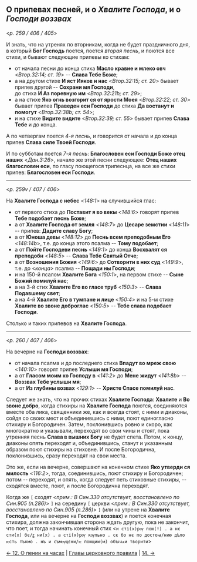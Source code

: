 ## О припевах песней, и о *Хвалите Господа*, и о *Господи воззвах* 

<*p. 259 / 406 / 405*>

И знать, что на утренях по вторникам, когда не будет праздничного дня, в который **Бог Господь** поется, 
поется *вторая песнь*, и поются все стихи, и бывают следующие припевы ко стихам:
-  от начала песни до конца стиха **Масло кравие и млеко овч** <*Втор.32:14; ст. 19*> -- **Слава Тебе Боже**;
- а на другом стихе **И яст Ияков и нас** <*Втор.32:15; ст. 20*> бывает припев другой -- **Сохрани мя Господи**,  
до стиха **И Аз поревную им** <*Втор.32:21b; ст. 29*>;
- а на стихе **Яко огнь возгорит ся от ярости Моея** <*Втор.32:22; ст. 30*> бывает припев **Праведен еси Господи** до стиха 
**Да востанут и помогут** <*Втор.32:38b; ст. 54*>; 
- и на стихе **Видите видите** <*Втор.32:39; ст. 55*> бывает припев **Слава Тебе** и до конца. 

А по четвергам поется *4-я песнь*, и говорится от начала и до конца припев **Слава силе Твоей Господи**. 

И по субботам поется *7-я песнь*: **Благословен еси Господи Боже отец наших** <*Дан.3:26*>, 
начало же этой песни следующее: **Отец наших благословен еси**, по гласу поющегося трипеснца, на все же стихи припев: 
**Благословен еси Господи**. 

---

<*p. 259v / 407 / 406*>

На **Хвалите Господа с небес** <*148:1*> на случившийся глас: 
- от первого стиха до **Поставит я во векы** <*148:6*> говорят припев **Тебе подобает песнь Боже**;
- а от **Хвалите Господа от земля** <*148:7*> до **Цесаре земстии** <*148:11*> -- припев: **Дадите славу Богу**; 
- а от **Юноша девы** <*148:12*> до **Песнь всем преподобным Его** <*148:14b*>, т.е. до конца этого псалма -- 
**Тому подобает**; 
- а от **Пойте Господеви песнь** <*149:1*> до конца **Восхвалят ся преподобн** <*148:5*> -- 
**Слава Тебе Святый Отче**;
- а от **Возношения Божия** <*149:6*> до **Сотворити в них суд** <*149:9*>, т.е. до <*конца*> псалма -- 
**Пощади ны Господи**; 
- и на 150-й псалом **Хвалите Бога** <*150:1*>, на первом стихе -- **Сыне Божий помилуй нас**; 
- а на 3-й стих **Хвалите Его во гласе труб** <*150:3*> -- **Слава Подавшему свет**; 
- а на 4-й **Хвалите Его в тумпане и лице** <*150:4*> и на 5-м стихе **Хвалите во звоне доброглас** <*150:5*> --
**Тебе слава подобает Господи**. 

Столько и таких припевов на **Хвалите Господа**. 

---

<*p. 260 / 407 / 406*>

На вечерне на **Господи воззвах**: 
- от начала псалма и до последнего стиха **Впадут во мреж свою** <*140:10*> говорят припев **Услыши мя Господи**; 
- а от **Гласом моим ко Господу в** <*141:2*> до **Мене жидут** <*141:8b*> -- **Воззвах Тебе услыши мя**; 
- а от **Из глубины возвах** <*129:1*> -- **Христе Спасе помилуй нас**.   
 
Следует же знать, что на прочих стихах **Хвалите Господа**: **Хвалите** и **Во звоне добро**, 
когда стихиры на **Хвалите Господа** поются, соединяются вместе оба лика, священники же, как и всегда стоят, 
с ними и диаконы, сойдя со своих мест и объединившись с ними, поют единогласно стихиру и Богородичен. 
Затем, поклонившись ровно и скоро, как многократно и указывали, переходят во свои чины и стоят, 
пока утренняя песнь **Слава в вышних Богу** не будет спета. Потом, к концу, диаконы опять переходят и, 
объединившись, станут и указанным образом поют стихиры на стиховне. И после Богородична, поклонившись, 
сразу переходят на свои места. 

Это же, если на вечерне, совершают на конечном стихе **Яко утверди ся милость** <*116:2*>, тогда, 
соединившись, поют стихиру и Богородичен; потом -- переходят, и опять, когда следует петь стиховные стихиры, 
-- сходятся вместе, поют, и после Богородична переходят. 

Когда же `[` сходят <*прим.: В Син.330 отсутствует, восстановлено по Син.905 (л.286)*> `]` на середину 
`[` церкви <*прим.: В Син.330 отсутствует, восстановлено по Син.905 (л.286)*> `]` (или на утрене 
на **Хвалите Господа**, или на вечерне на **Господи воззвах**) и поется конечная стихира, должна 
закончившая сторона ждать другую, пока не закончит, что поет, и тогда начинать конечный стих
<`и сті(х)рѹ пою(т) . а нє сти(х) бє/ꙁ ни(х) . а сті(х)рѹ кѹпьно . сє бо нє по достоꙗ/нию дѣло 
ѥсть тъкмо . нъ и съмѹщєни/ѥ поющии(м) обꙑчѧи творити`>

[← 12. О пении на часах](12.md)
| [Главы церковного правила](README.md) 
| [14. →](14.md)
